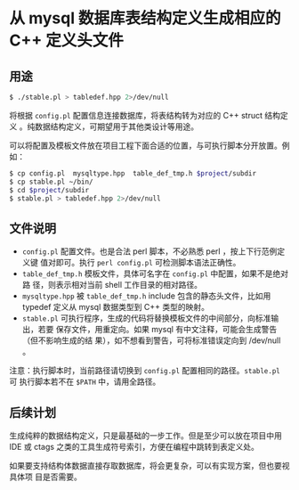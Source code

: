# 从 mysql 数据库表结构定义生成相应的 C++ 定义头文件

## 用途

```bash
$ ./stable.pl > tabledef.hpp 2>/dev/null
```

将根据 `config.pl` 配置信息连接数据库，将表结构转为对应的 C++ struct 结构定义
。纯数据结构定义，可期望用于其他类设计等用途。

可以将配置及模板文件放在项目工程下面合适的位置，与可执行脚本分开放置。例如：
```bash
$ cp config.pl  mysqltype.hpp  table_def_tmp.h $project/subdir
$ cp stable.pl ~/bin/
$ cd $project/subdir
$ stable.pl > tabledef.hpp 2>/dev/null
```

## 文件说明

* `config.pl` 配置文件。也是合法 perl 脚本，不必熟悉 perl ，按上下行范例定义键
  值对即可。执行 `perl config.pl` 可检测脚本语法正确性。
* `table_def_tmp.h` 模板文件，具体可名字在 `config.pl` 中配置，如果不是绝对路
  径，则表示相对当前 shell 工作目录的相对路径。
* `mysqltype.hpp` 被 `table_def_tmp.h` include 包含的静态头文件，比如用
  typedef 定义从 mysql 数据类型到 C++ 类型的映射。
* `stable.pl` 可执行程序，生成的代码将替换模板文件的中间部分，向标准输出，若要
  保存文件，用重定向。如果 mysql 有中文注释，可能会生成警告（但不影响生成的结
  果），如不想看到警告，可将标准错误定向到 /dev/null 。

注意：执行脚本时，当前路径请切换到 `config.pl` 配置相同的路径。`stable.pl` 可
执行脚本若不在 `$PATH` 中，请用全路径。

## 后续计划

生成纯粹的数据结构定义，只是最基础的一步工作。但是至少可以放在项目中用 IDE 或
ctags 之类的工具生成符号索引，方便在编程中跳转到表定义处。

如果要支持结构体数据直接存取数据库，将会更复杂，可以有实现方案，但也要视具体项
目是否需要。

